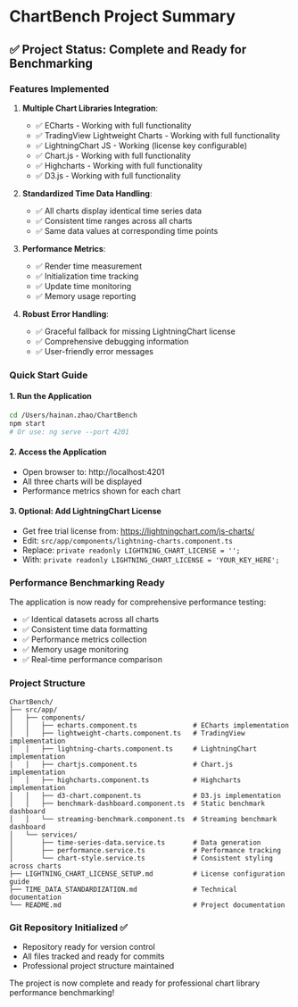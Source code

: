 # ChartBench Project Summary

## ✅ Project Status: Complete and Ready for Benchmarking

### Features Implemented
1. **Multiple Chart Libraries Integration**:
   - ✅ ECharts - Working with full functionality
   - ✅ TradingView Lightweight Charts - Working with full functionality  
   - ✅ LightningChart JS - Working (license key configurable)
   - ✅ Chart.js - Working with full functionality
   - ✅ Highcharts - Working with full functionality
   - ✅ D3.js - Working with full functionality

2. **Standardized Time Data Handling**:
   - ✅ All charts display identical time series data
   - ✅ Consistent time ranges across all charts
   - ✅ Same data values at corresponding time points

3. **Performance Metrics**:
   - ✅ Render time measurement
   - ✅ Initialization time tracking
   - ✅ Update time monitoring
   - ✅ Memory usage reporting

4. **Robust Error Handling**:
   - ✅ Graceful fallback for missing LightningChart license
   - ✅ Comprehensive debugging information
   - ✅ User-friendly error messages

### Quick Start Guide

#### 1. Run the Application
```bash
cd /Users/hainan.zhao/ChartBench
npm start
# Or use: ng serve --port 4201
```

#### 2. Access the Application
- Open browser to: http://localhost:4201
- All three charts will be displayed
- Performance metrics shown for each chart

#### 3. Optional: Add LightningChart License
- Get free trial license from: https://lightningchart.com/js-charts/
- Edit: `src/app/components/lightning-charts.component.ts`
- Replace: `private readonly LIGHTNING_CHART_LICENSE = '';`
- With: `private readonly LIGHTNING_CHART_LICENSE = 'YOUR_KEY_HERE';`

### Performance Benchmarking Ready
The application is now ready for comprehensive performance testing:
- ✅ Identical datasets across all charts
- ✅ Consistent time data formatting
- ✅ Performance metrics collection
- ✅ Memory usage monitoring
- ✅ Real-time performance comparison

### Project Structure
```
ChartBench/
├── src/app/
│   ├── components/
│   │   ├── echarts.component.ts              # ECharts implementation
│   │   ├── lightweight-charts.component.ts   # TradingView implementation
│   │   ├── lightning-charts.component.ts     # LightningChart implementation
│   │   ├── chartjs.component.ts              # Chart.js implementation
│   │   ├── highcharts.component.ts           # Highcharts implementation
│   │   ├── d3-chart.component.ts             # D3.js implementation
│   │   ├── benchmark-dashboard.component.ts  # Static benchmark dashboard
│   │   └── streaming-benchmark.component.ts  # Streaming benchmark dashboard
│   └── services/
│       ├── time-series-data.service.ts       # Data generation
│       ├── performance.service.ts            # Performance tracking
│       └── chart-style.service.ts            # Consistent styling across charts
├── LIGHTNING_CHART_LICENSE_SETUP.md          # License configuration guide
├── TIME_DATA_STANDARDIZATION.md              # Technical documentation
└── README.md                                 # Project documentation
```

### Git Repository Initialized ✅
- Repository ready for version control
- All files tracked and ready for commits
- Professional project structure maintained

The project is now complete and ready for professional chart library performance benchmarking!
